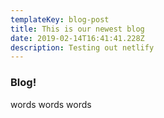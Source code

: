 ```yaml
---
templateKey: blog-post
title: This is our newest blog
date: 2019-02-14T16:41:41.228Z
description: Testing out netlify
---
```

### Blog!

words words words
